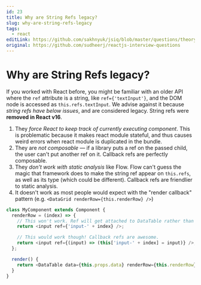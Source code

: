 ```yaml
---
id: 23
title: Why are String Refs legacy?
slug: why-are-string-refs-legacy
tags:
  - react
editLink: https://github.com/sakhnyuk/jsiq/blob/master/questions/theory/react/23.md
original: https://github.com/sudheerj/reactjs-interview-questions
---
```

# Why are String Refs legacy?

If you worked with React before, you might be familiar with an older API where the `ref` attribute is a string, like `ref={'textInput'}`, and the DOM node is accessed as `this.refs.textInput`. We advise against it because _string refs have below issues_, and are considered legacy. String refs were **removed in React v16**.

1. They _force React to keep track of currently executing component_. This is problematic because it makes react module stateful, and thus causes weird errors when react module is duplicated in the bundle.
2. They are _not composable_ — if a library puts a ref on the passed child, the user can't put another ref on it. Callback refs are perfectly composable.
3. They _don't work with static analysis_ like Flow. Flow can't guess the magic that framework does to make the string ref appear on `this.refs`, as well as its type (which could be different). Callback refs are friendlier to static analysis.
4. It doesn't work as most people would expect with the "render callback" pattern (e.g. `<DataGrid renderRow={this.renderRow} />`)

```javascript
class MyComponent extends Component {
  renderRow = (index) => {
    // This won't work. Ref will get attached to DataTable rather than MyComponent:
    return <input ref={'input-' + index} />;

    // This would work though! Callback refs are awesome.
    return <input ref={(input) => (this['input-' + index] = input)} />;
  };

  render() {
    return <DataTable data={this.props.data} renderRow={this.renderRow} />;
  }
}
```